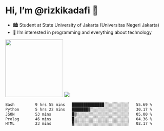 # Hi, I’m @rizkikadafi 👋
- 🏙 Student at State University of Jakarta (Universitas Negeri Jakarta)
- 👀 I’m interested in programming and everything about technology
<img height="180em" src="https://github-readme-stats.vercel.app/api?username=rizkikadafi&show_icons=true&hide_border=true&&count_private=true&include_all_commits=true" />
<img src="https://github-readme-stats.vercel.app/api/top-langs/?username=rizkikadafi&show_icons=true&hide_border=true&&count_private=true&include_all_commits=true" />

<!--START_SECTION:waka-->

```txt
Bash         9 hrs 55 mins   ██████████████░░░░░░░░░░░   55.69 %
Python       5 hrs 22 mins   ███████▓░░░░░░░░░░░░░░░░░   30.17 %
JSON         53 mins         █▒░░░░░░░░░░░░░░░░░░░░░░░   05.00 %
Prolog       46 mins         █░░░░░░░░░░░░░░░░░░░░░░░░   04.36 %
HTML         23 mins         ▓░░░░░░░░░░░░░░░░░░░░░░░░   02.17 %
```

<!--END_SECTION:waka-->

<!---
rizkikadafi/rizkikadafi is a ✨ special ✨ repository because its `README.md` (this file) appears on your GitHub profile.
You can click the Preview link to take a look at your changes.
--->
